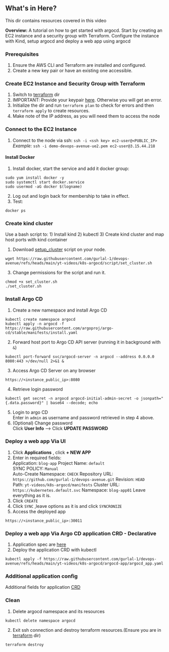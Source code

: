## What's in Here?
This dir contains resources covered in this video

**Overview:** A tutorial on how to get started with argocd. Start by creating an EC2 instance and a security group with Terraform. Configure the instance with Kind, setup argocd and deploy a web app using argocd

### Prerequisites
1. Ensure the AWS CLI and Terraform are installed and configured.
2. Create a new key pair or have an existing one accessible.

### Create EC2 Instance and Security Group with Terraform

1. Switch to [terraform](terraform) dir
2. IMPORTANT: Provide your keypair [here](terraform/1-variables.tf). Otherwise you will get an error.
2. Initialize the dir and run `terraform plan` to check for errors and then `terraform apply` to create resources.
3. Make note of the IP address, as you will need them to access the node

### Connect to the EC2 Instance

1. Connect to the node via ssh: `ssh -i <ssh key> ec2-user@<PUBLIC_IP>`  
*Example:* ```ssh -i demo-devops-avenue-ue2.pem ec2-user@3.15.44.218 ```

#### Install Docker

1. Install docker, start the service and add it docker group:
```
sudo yum install docker -y
sudo systemctl start docker.service
sudo usermod -aG docker $(logname)
```
2. Log out and login back for membership to take in effect.
3. Test:  
```
docker ps
```

### Create kind cluster
Use a bash script to: 1) Install kind 2) kubectl 3) Create kind cluster and map host ports with kind container
  
1. Download [setup_cluster](script/set_cluster.sh) script on your node.  
```
wget https://raw.githubusercontent.com/gurlal-1/devops-avenue/refs/heads/main/yt-videos/k8s-argocd/script/set_cluster.sh
```
3. Change permissions for the script and run it.  
```
chmod +x set_cluster.sh
./set_cluster.sh 
```

### Install Argo CD

1. Create a new namespace and install Argo CD
```
kubectl create namespace argocd
kubectl apply -n argocd -f https://raw.githubusercontent.com/argoproj/argo-cd/stable/manifests/install.yaml
```
2. Forward host port to Argo CD API server (running it in background with `&`)

```
kubectl port-forward svc/argocd-server -n argocd --address 0.0.0.0 8080:443 >/dev/null 2>&1 &
```
3. Access Argo CD Server on any browser

```
https://<instance_public_ip>:8080
```
4. Retrieve login password
```
kubectl get secret -n argocd argocd-initial-admin-secret -o jsonpath="{.data.password}" | base64 --decode; echo
```
5. Login to argo CD  
Enter in `admin` as username and password retrieved in step 4 above.
6. (Optional) Change password  
Click **User Info** --> Click **UPDATE PASSWORD**

### Deploy a web app Via UI

1. Click **Applications** , click **+ NEW APP**
2. Enter in required fields:  
Application: `blog-app`
Project Name: `default`  
SYNC POLICY: `Manual`   
Auto-Create Namespace: `CHECK` 
Repository URL: `https://github.com/gurlal-1/devops-avenue.git` 
Revision: `HEAD`  
Path: `yt-videos/k8s-argocd/manifests` 
Cluster URL: `https://kubernetes.default.svc`
Namespace: `blog-app01` 
Leave everything as it is.
4. Click `CREATE`
5. Click `SYNC` ,leave options as it is and click `SYNCRONIZE`
6. Access the deployed app  
```
https://<instance_public_ip>:30011
```

### Deploy a web app Via Argo CD application CRD - Declarative

1. Application spec are [here](argocd-app/argocd_app.yaml)
2. Deploy the application CRD with kubectl
```
kubectl apply -f https://raw.githubusercontent.com/gurlal-1/devops-avenue/refs/heads/main/yt-videos/k8s-argocd/argocd-app/argocd_app.yaml
```

### Additional application config

Additional fields for application [CRD](https://argo-cd.readthedocs.io/en/stable/operator-manual/application.yaml)


### Clean
1. Delete argocd namespace and its resources
```
kubectl delete namespace argocd
```
2. Exit ssh connection and destroy terraform resources.(Ensure you are in [terraform](terraform) dir)
```
terraform destroy
```
